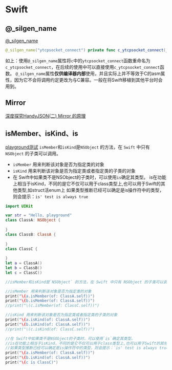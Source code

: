 # Swift

## @_silgen_name

[@_silgen_name](https://stackoverflow.com/questions/35030998/what-is-silgen-name-in-swift-language)

```swift
@_silgen_name("ytcpsocket_connect") private func c_ytcpsocket_connect(_ host:UnsafePointer<Byte>,port:Int32,timeout:Int32) -> Int32
```
如上：使用`@_silgen_name`属性将`c`中的`ytcpsocket_connect`函数重命名为`c_ytcpsocket_connect`，在后续的使用中可以直接使用`c_ytcpsocket_connect`函数。
`@_silgen_name`属性**仅供编译器内部**使用，并且实际上并不等效于C的asm属性，因为它不会将调用约定更改为与C兼容。一般在将Swift移植到其他平台时会用到。

## Mirror
[深度探究HandyJSON(二) Mirror 的原理](https://www.jianshu.com/p/da0ccff0b531)

## isMember、isKind、is

[playground测试](https://github.com/matiastang/iOS-story/tree/master/src/Swift-isMember%E3%80%81isKind%E3%80%81is.playground)
`isMember`和`isKind`是`NSObject` 的方法，在 `Swift` 中只有 `NSObject` 的子类可以调用。
* `isMember` 用来判断该对象是否为指定类的对象
* `isKind` 用来判断该对象是否为指定类或者指定类的子类的对象
* 在 Swift中如果类不是NSObject的子类时，可以使用`is`确定其类型。
is在功能上相当于isKind，不同的是它不仅可以用于class类型上,也可以用于Swift的其他类型,如struct活enum上
如果类型推断已经可以确定是is操作符中的类型，则会提示：`is' test is always true`

```swift
import UIKit

var str = "Hello, playground"
class ClassA: NSObject {
    
}
class ClassB: ClassA {
    
}
class ClassC {
    
}
let a = ClassA()
let b = ClassB()
let c = ClassC()

//isMember和isKind是`NSObject` 的方法，在 Swift 中只有 NSObject 的子类可以调用

//isMember 用来判断该对象是否为指定类的对象
print("\(a.isMember(of: ClassA.self))")
print("\(b.isMember(of: ClassA.self))")
//print("\(c.isMember(of: ClassC.self))")

//isKind 用来判断该对象是否为指定类或者指定类的子类的对象
print("\(a.isKind(of: ClassA.self))")
print("\(b.isKind(of: ClassA.self))")
//print("\(c.isKind(of: ClassC.self))")

//在 Swift中如果类不是NSObject的子类时，可以使用`is`确定其类型。
//is在功能上相当于isKind，不同的是它不仅可以用于class类型上,也可以用于Swift的其他类型,如struct活enum上
//如果类型推断已经可以确定是is操作符中的类型，则会提示：`is' test is always true`
print("\(a.isMember(of: ClassA.self))")
print("\(b.isKind(of: ClassA.self))")
print("\(c is ClassC)")
```